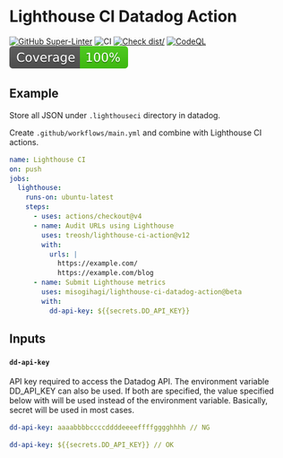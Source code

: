 # Lighthouse CI Datadog Action

[![GitHub Super-Linter](https://github.com/misogihagi/lighthouse-ci-datadog-action/actions/workflows/linter.yml/badge.svg)](https://github.com/super-linter/super-linter)
![CI](https://github.com/misogihagi/lighthouse-ci-datadog-action/actions/workflows/ci.yml/badge.svg)
[![Check dist/](https://github.com/misogihagi/lighthouse-ci-datadog-action/actions/workflows/check-dist.yml/badge.svg)](https://github.com/misogihagi/lighthouse-ci-datadog-action/actions/workflows/check-dist.yml)
[![CodeQL](https://github.com/misogihagi/lighthouse-ci-datadog-action/actions/workflows/codeql-analysis.yml/badge.svg)](https://github.com/misogihagi/lighthouse-ci-datadog-action/actions/workflows/codeql-analysis.yml)
[![Coverage](./badges/coverage.svg)](./badges/coverage.svg)

## Example

Store all JSON under `.lighthouseci` directory in datadog.

Create `.github/workflows/main.yml` and combine with Lighthouse CI actions.

```yml
name: Lighthouse CI
on: push
jobs:
  lighthouse:
    runs-on: ubuntu-latest
    steps:
      - uses: actions/checkout@v4
      - name: Audit URLs using Lighthouse
        uses: treosh/lighthouse-ci-action@v12
        with:
          urls: |
            https://example.com/
            https://example.com/blog
      - name: Submit Lighthouse metrics
        uses: misogihagi/lighthouse-ci-datadog-action@beta
        with:
          dd-api-key: ${{secrets.DD_API_KEY}}         
```


## Inputs

#### `dd-api-key`

API key required to access the Datadog API.
The environment variable DD_API_KEY can also be used.
If both are specified, the value specified below with will be used instead of the environment variable.
Basically, secret will be used in most cases.

```yml
dd-api-key: aaaabbbbccccddddeeeeffffgggghhhh // NG
````

```yml
dd-api-key: ${{secrets.DD_API_KEY}} // OK
````

